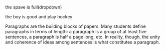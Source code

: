  the spave is full(dropdown)
 
 the boy is good
 and play hockey
 
 Paragraphs are the building blocks of papers. Many students define paragraphs in terms of length: a paragraph is a group of at least five sentences, a paragraph is half a page long, etc. In reality, though, the unity and coherence of ideas among sentences is what constitutes a paragraph.
